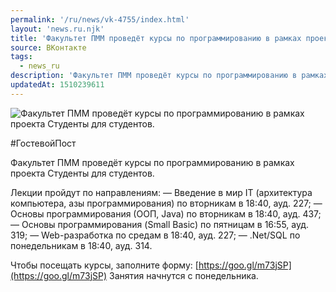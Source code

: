 ```yaml
---
permalink: '/ru/news/vk-4755/index.html'
layout: 'news.ru.njk'
title: 'Факультет ПММ проведёт курсы по программированию в рамках проекта Студенты для студентов.'
source: ВКонтакте
tags:
  - news_ru
description: 'Факультет ПММ проведёт курсы по программированию в рамках проекта Студенты для студентов.'
updatedAt: 1510239611
---
```

![Факультет ПММ проведёт курсы по программированию в рамках проекта Студенты для студентов.](https://sun9-16.userapi.com/impf/c841227/v841227382/37bf0/_DlZg83sYqY.jpg?size=1280x853&quality=96&sign=d13538e9e2e994e3a028351cbf29d487&c_uniq_tag=JVQvKCJi-r3ZQwv085fhbiOT6asRBj6Wa4cl5-SdTtU&type=album)

#ГостевойПост

Факультет ПММ проведёт курсы по программированию в рамках проекта Студенты для студентов.

Лекции пройдут по направлениям:
— Введение в мир IT (архитектура компьютера, азы программирования) по вторникам в 18:40, ауд. 227;
— Основы программирования (ООП, Java) по вторникам в 18:40, ауд. 437;
— Основы программирования (Small Basic) по пятницам в 16:55, ауд. 319;
— Web-разработка по средам в 18:40, ауд. 227;
— .Net/SQL по понедельникам в 18:40, ауд. 314.

Чтобы посещать курсы, заполните форму: [https://goo.gl/m73jSP](https://goo.gl/m73jSP)
Занятия начнутся с понедельника.
